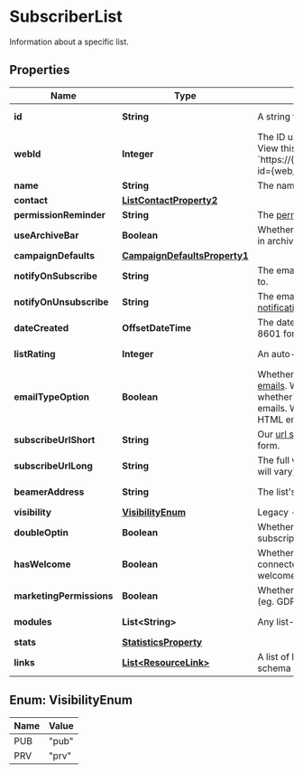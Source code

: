 

# SubscriberList

Information about a specific list.

## Properties

| Name | Type | Description | Notes |
|------------ | ------------- | ------------- | -------------|
|**id** | **String** | A string that uniquely identifies this list. |  [optional] [readonly] |
|**webId** | **Integer** | The ID used in the Mailchimp web application. View this list in your Mailchimp account at &#x60;https://{dc}.admin.mailchimp.com/lists/members/?id&#x3D;{web_id}&#x60;. |  [optional] [readonly] |
|**name** | **String** | The name of the list. |  [optional] |
|**contact** | [**ListContactProperty2**](ListContactProperty2.md) |  |  [optional] |
|**permissionReminder** | **String** | The [permission reminder](https://mailchimp.com/help/edit-the-permission-reminder/) for the list. |  [optional] |
|**useArchiveBar** | **Boolean** | Whether campaigns for this list use the [Archive Bar](https://mailchimp.com/help/about-email-campaign-archives-and-pages/) in archives by default. |  [optional] |
|**campaignDefaults** | [**CampaignDefaultsProperty1**](CampaignDefaultsProperty1.md) |  |  [optional] |
|**notifyOnSubscribe** | **String** | The email address to send [subscribe notifications](https://mailchimp.com/help/change-subscribe-and-unsubscribe-notifications/) to. |  [optional] |
|**notifyOnUnsubscribe** | **String** | The email address to send [unsubscribe notifications](https://mailchimp.com/help/change-subscribe-and-unsubscribe-notifications/) to. |  [optional] |
|**dateCreated** | **OffsetDateTime** | The date and time that this list was created in ISO 8601 format. |  [optional] [readonly] |
|**listRating** | **Integer** | An auto-generated activity score for the list (0-5). |  [optional] [readonly] |
|**emailTypeOption** | **Boolean** | Whether the list supports [multiple formats for emails](https://mailchimp.com/help/change-audience-name-defaults/). When set to &#x60;true&#x60;, subscribers can choose whether they want to receive HTML or plain-text emails. When set to &#x60;false&#x60;, subscribers will receive HTML emails, with a plain-text alternative backup. |  [optional] |
|**subscribeUrlShort** | **String** | Our [url shortened](https://mailchimp.com/help/share-your-signup-form/) version of this list&#39;s subscribe form. |  [optional] [readonly] |
|**subscribeUrlLong** | **String** | The full version of this list&#39;s subscribe form (host will vary). |  [optional] [readonly] |
|**beamerAddress** | **String** | The list&#39;s [Email Beamer](https://mailchimp.com/help/use-email-beamer-to-create-a-campaign/) address. |  [optional] [readonly] |
|**visibility** | [**VisibilityEnum**](#VisibilityEnum) | Legacy - visibility settings are no longer used |  [optional] |
|**doubleOptin** | **Boolean** | Whether or not to require the subscriber to confirm subscription via email. |  [optional] |
|**hasWelcome** | **Boolean** | Whether or not this list has a welcome automation connected. Welcome Automations: welcomeSeries, singleWelcome, emailFollowup. |  [optional] |
|**marketingPermissions** | **Boolean** | Whether or not the list has marketing permissions (eg. GDPR) enabled. |  [optional] |
|**modules** | **List&lt;String&gt;** | Any list-specific modules installed for this list. |  [optional] [readonly] |
|**stats** | [**StatisticsProperty**](StatisticsProperty.md) |  |  [optional] |
|**links** | [**List&lt;ResourceLink&gt;**](ResourceLink.md) | A list of link types and descriptions for the API schema documents. |  [optional] [readonly] |



## Enum: VisibilityEnum

| Name | Value |
|---- | -----|
| PUB | &quot;pub&quot; |
| PRV | &quot;prv&quot; |



